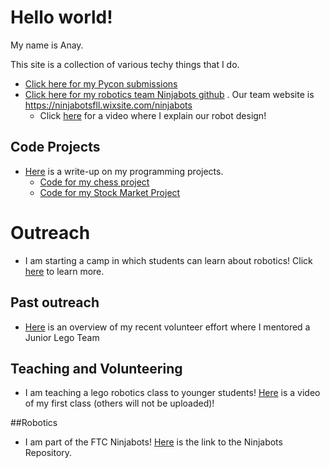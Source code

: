 # Hello world!

My name is Anay. 

This site is a  collection of various techy things that I do.

* [Click here for my Pycon submissions](../pycon-submissions)
* [Click here for my robotics team Ninjabots github](https://github.com/fllninjabots2019/Release) . Our team website is [https://ninjabotsfll.wixsite.com/ninjabots ](https://ninjabotsfll.wixsite.com/ninjabots)
  * Click [here](https://youtu.be/ShfYy1rA5pk) for a video where I explain our robot design!

## Code Projects 
* [Here](https://docs.google.com/document/d/1phUlpH7skkfB7BKbbKWHfrC9CIJ_36PQ6fyGe1FCwMQ/edit?usp=sharing) is a write-up on my programming projects.
   * [Code for my chess project](https://github.com/anaypant/anaypant.github.io/tree/master/Chess) 
   * [Code for my Stock Market Project](https://github.com/anaypant/anaypant.github.io/tree/master/Stock)


# Outreach
* I am starting a camp in which students can learn about robotics! Click [here](https://anaypant212.wixsite.com/fllsummercamp)
 to learn more.
 
## Past outreach 
* [Here](https://docs.google.com/document/d/1iRA5rBMGZTV6IdMDHKYbWZOJIrbFAJSPLY1TYkFJ-i8/edit?usp=sharing) is an overview of my recent volunteer effort where I mentored a Junior Lego Team

## Teaching and Volunteering
* I am teaching a lego robotics class to younger students! [Here]() is a video of my first class (others will not be uploaded)!


##Robotics
* I am part of the FTC Ninjabots! [Here](https://github.com/FTCNinjabots/Master-Repository) is the link to the Ninjabots Repository.
